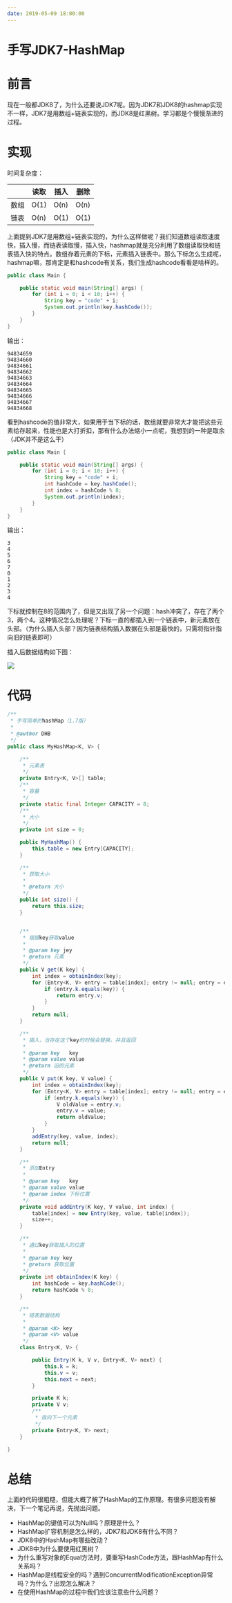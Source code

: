 ```yaml
---
date: 2019-05-09 18:00:00
---
```


# 手写JDK7-HashMap

# 前言

现在一般都JDK8了，为什么还要说JDK7呢。因为JDK7和JDK8的hashmap实现不一样，JDK7是用数组+链表实现的，而JDK8是红黑树。学习都是个慢慢渐进的过程。


# 实现

时间复杂度：

|      | 读取 | 插入 | 删除 |
| ---- | ---- | ---- | ---- |
| 数组 | O(1) | O(n) | O(n) |
| 链表 | O(n) | O(1) | O(1) |

上面提到JDK7是用数组+链表实现的，为什么这样做呢？我们知道数组读取速度快，插入慢，而链表读取慢，插入快，hashmap就是充分利用了数组读取快和链表插入快的特点。数组存着元素的下标，元素插入链表中。那么下标怎么生成呢，hashmap嘛，那肯定是和hashcode有关系，我们生成hashcode看看是啥样的。

```java
public class Main {

    public static void main(String[] args) {
        for (int i = 0; i < 10; i++) {
            String key = "code" + i;
            System.out.println(key.hashCode());
        }
    }
}
```

输出：

```
94834659
94834660
94834661
94834662
94834663
94834664
94834665
94834666
94834667
94834668
```

看到hashcode的值非常大，如果用于当下标的话，数组就要非常大才能把这些元素给存起来，性能也是大打折扣，那有什么办法缩小一点呢，我想到的一种是取余（JDK并不是这么干）

```java
public class Main {

    public static void main(String[] args) {
        for (int i = 0; i < 10; i++) {
            String key = "code" + i;
            int hashCode = key.hashCode();
            int index = hashCode % 8;
            System.out.println(index);
        }
    }
}
```

输出：

```
3
4
5
6
7
0
1
2
3
4
```

下标就控制在8的范围内了，但是又出现了另一个问题：hash冲突了，存在了两个3，两个4。这种情况怎么处理呢？下标一直的都插入到一个链表中，新元素放在头部。（为什么插入头部？因为链表结构插入数据在头部是最快的，只需将指针指向旧的链表即可）

插入后数据结构如下图：

![](http://lc-dnchthtq.cn-n1.lcfile.com/fb8c6b10d48a4b5634cc/%E6%89%8B%E5%86%99JDK7HashMap.png)

# 代码

```java
/**
 * 手写简单的hashMap（1.7版）
 *
 * @author DHB
 */
public class MyHashMap<K, V> {

    /**
     * 元素表
     */
    private Entry<K, V>[] table;
    /**
     * 容量
     */
    private static final Integer CAPACITY = 8;
    /**
     * 大小
     */
    private int size = 0;

    public MyHashMap() {
        this.table = new Entry[CAPACITY];
    }

    /**
     * 获取大小
     *
     * @return 大小
     */
    public int size() {
        return this.size;
    }


    /**
     * 根据key获取value
     *
     * @param key jey
     * @return 元素
     */
    public V get(K key) {
        int index = obtainIndex(key);
        for (Entry<K, V> entry = table[index]; entry != null; entry = entry.next) {
            if (entry.k.equals(key)) {
                return entry.v;
            }
        }
        return null;
    }

    /**
     * 插入，当存在这个key的时候会替换，并且返回
     *
     * @param key   key
     * @param value value
     * @return 旧的元素
     */
    public V put(K key, V value) {
        int index = obtainIndex(key);
        for (Entry<K, V> entry = table[index]; entry != null; entry = entry.next) {
            if (entry.k.equals(key)) {
                V oldValue = entry.v;
                entry.v = value;
                return oldValue;
            }
        }
        addEntry(key, value, index);
        return null;
    }

    /**
     * 添加Entry
     *
     * @param key   key
     * @param value value
     * @param index 下标位置
     */
    private void addEntry(K key, V value, int index) {
        table[index] = new Entry(key, value, table[index]);
        size++;
    }

    /**
     * 通过key获取插入的位置
     *
     * @param key key
     * @return 获取位置
     */
    private int obtainIndex(K key) {
        int hashCode = key.hashCode();
        return hashCode % 8;
    }

    /**
     * 链表数据结构
     *
     * @param <K> key
     * @param <V> value
     */
    class Entry<K, V> {

        public Entry(K k, V v, Entry<K, V> next) {
            this.k = k;
            this.v = v;
            this.next = next;
        }

        private K k;
        private V v;
        /**
         * 指向下一个元素
         */
        private Entry<K, V> next;
    }

}
```

# 总结

上面的代码很粗糙，但能大概了解了HashMap的工作原理。有很多问题没有解决，下一个笔记再说，先抛出问题。

- HashMap的键值可以为Null吗？原理是什么？
- HashMap扩容机制是怎么样的，JDK7和JDK8有什么不同？
- JDK8中的HashMap有哪些改动？
- JDK8中为什么要使用红黑树？
- 为什么重写对象的Equal方法时，要重写HashCode方法，跟HashMap有什么关系吗？
- HashMap是线程安全的吗？遇到ConcurrentModificationException异常吗？为什么？出现怎么解决？
- 在使用HashMap的过程中我们应该注意些什么问题？